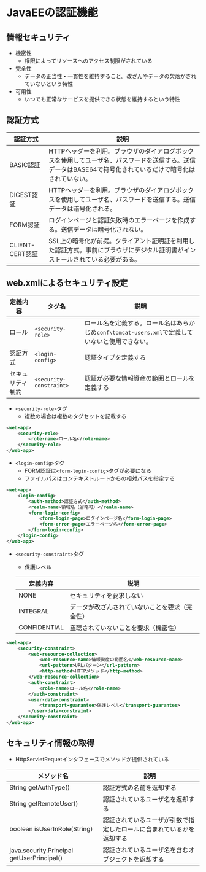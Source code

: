 # JavaEEの認証機能

## 情報セキュリティ
- 機密性
    - 権限によってリソースへのアクセス制限がされている
- 完全性
    - データの正当性・一貫性を維持すること。改ざんやデータの欠落がされていないという特性
- 可用性
    - いつでも正常なサービスを提供できる状態を維持するという特性

## 認証方式

|認証方式|説明|
|---|---|
|BASIC認証|HTTPヘッダーを利用。ブラウザのダイアログボックスを使用してユーザ名、パスワードを送信する。送信データはBASE64で符号化されているだけで暗号化はされていない。|
|DIGEST認証|HTTPヘッダーを利用。ブラウザのダイアログボックスを使用してユーザ名、パスワードを送信する。送信データは暗号化される。|
|FORM認証|ログインページと認証失敗時のエラーページを作成する。送信データは暗号化されない。|
|CLIENT-CERT認証|SSL上の暗号化が前提。クライアント証明証を利用した認証方式。事前にブラウザにデジタル証明書がインストールされている必要がある。|

## web.xmlによるセキュリティ設定

|定義内容|タグ名|説明|
|---|---|---|
|ロール|`<security-role>`|ロール名を定義する。ロール名はあらかじめ`conf\tomcat-users.xml`で定義していないと使用できない。|
|認証方式|`<login-config>`|認証タイプを定義する|
|セキュリティ制約|`<security-constraint>`|認証が必要な情報資産の範囲とロールを定義する|

- `<security-role>`タグ
    - 複数の場合は複数のタグセットを記載する

```xml
<web-app>
    <security-role>
        <role-name>ロール名</role-name>
    </security-role>
</web-app>
```

- `<login-config>`タグ
    - FORM認証は`<form-login-config>`タグが必要になる
    - ファイルパスはコンテキストルートからの相対パスを指定する

```xml
<web-app>
    <login-config>
        <auth-method>認証方式</auth-method>
        <realm-name>領域名（省略可）</realm-name>
        <form-login-config>
            <form-login-page>ログインページ名</form-login-page>
            <form-error-page>エラーページ名</form-error-page>
        </form-login-config>
    </login-config>
</web-app>
```

- `<security-constraint>`タグ
    - 保護レベル

    |定義内容|説明|
    |---|---|
    |NONE|セキュリティを要求しない|
    |INTEGRAL|データが改ざんされていないことを要求（完全性）|
    |CONFIDENTIAL|盗聴されていないことを要求（機密性）|

```xml
<web-app>
    <security-constraint>
        <web-resource-collection>
            <web-resource-name>情報資産の範囲名</web-resource-name>
            <url-pattern>URLパターン</url-pattern>
            <http-method>HTTPメソッド</http-method>
        </web-resource-collection>
        <auth-constraint>
            <role-name>ロール名</role-name>
        </auth-constraint>
        <user-data-constraint>
            <transport-guarantee>保護レベル</transport-guarantee>
        </user-data-constraint>
    </security-constraint>
</web-app>
```

## セキュリティ情報の取得
- HttpServletRequetインタフェースでメソッドが提供されている

|メソッド名|説明|
|---|---|
|String getAuthType()|認証方式の名前を返却する|
|String getRemoteUser()|認証されているユーザ名を返却する|
|boolean isUserInRole(String)|認証されているユーザが引数で指定したロールに含まれているかを返却する|
|java.security.Principal getUserPrincipal()|認証されているユーザ名を含むオブジェクトを返却する|
